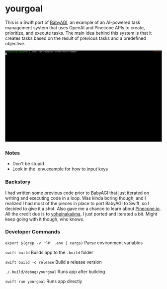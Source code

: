 # yourgoal

This is a Swift port of [BabyAGI](https://github.com/yoheinakajima/babyagi), an example of an AI-powered task management system that uses OpenAI and Pinecone APIs to create, prioritize, and execute tasks. The main idea behind this system is that it creates tasks based on the result of previous tasks and a predefined objective.

![example output](yourgoal1.gif)

### Notes

* Don't be stupid
* Look in the .env.example for how to input keys

### Backstory

I had written some previous code prior to BabyAGI that just iterated on writing and executing code in a loop. Was kinda boring though, and I realized I had most of the pieces in place to port BabyAGI to Swift, so I decided to give it a shot. Also gave me a chance to learn about [Pinecone.io](https://www.pinecone.io). All the credit due is to [yoheinakajima](https://github.com/yoheinakajima), I just ported and iterated a bit. Might keep going with it though, who knows.

### Developer Commands

`export $(grep -v '^#' .env | xargs)` Parse environment variables

`swift build` Builds app to the `.build` folder

`swift build -c release` Build a release version

`./.build/debug/yourgoal` Runs app after building

`swift run yourgoal` Runs app directly
